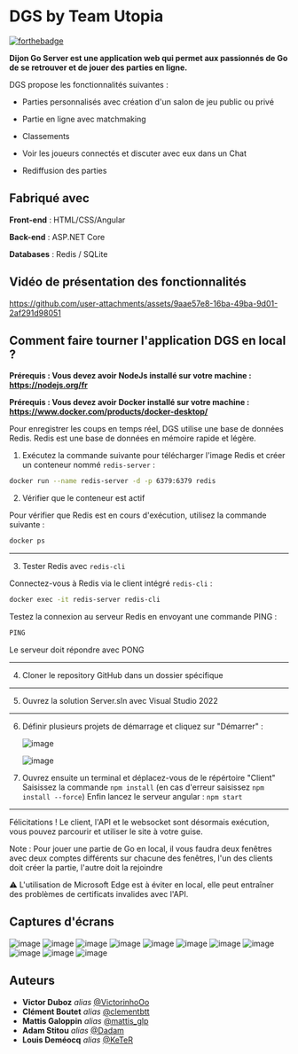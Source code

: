 # DGS by Team Utopia

[![forthebadge](https://forthebadge.com/images/badges/built-with-love.svg)](https://forthebadge.com)

**Dijon Go Server est une application web qui permet aux passionnés de Go de se retrouver et de jouer des parties en ligne.**

DGS propose les fonctionnalités suivantes :

- Parties personnalisés avec création d'un salon de jeu public ou privé
  
- Partie en ligne avec matchmaking
  
- Classements
  
- Voir les joueurs connectés et discuter avec eux dans un Chat
  
- Rediffusion des parties
  

## Fabriqué avec

**Front-end** : HTML/CSS/Angular

**Back-end** : ASP.NET Core 

**Databases** : Redis / SQLite

## Vidéo de présentation des fonctionnalités



https://github.com/user-attachments/assets/9aae57e8-16ba-49ba-9d01-2af291d98051



## Comment faire tourner l'application DGS en local ?  

**Prérequis : Vous devez avoir NodeJs installé sur votre machine : https://nodejs.org/fr**

**Prérequis : Vous devez avoir Docker installé sur votre machine : https://www.docker.com/products/docker-desktop/**

Pour enregistrer les coups en temps réel, DGS utilise une base de données Redis.
Redis est une base de données en mémoire rapide et légère. 

1) Exécutez la commande suivante pour télécharger l'image Redis et créer un conteneur nommé `redis-server` :

```bash
docker run --name redis-server -d -p 6379:6379 redis
```

2) Vérifier que le conteneur est actif

Pour vérifier que Redis est en cours d'exécution, utilisez la commande suivante :

```bash
docker ps
```
---

3) Tester Redis avec `redis-cli`

Connectez-vous à Redis via le client intégré `redis-cli` :

   ```bash
  docker exec -it redis-server redis-cli
  ```
Testez la connexion au serveur Redis en envoyant une commande PING :
```bash
PING
```
Le serveur doit répondre avec PONG

---

4) Cloner le repository GitHub dans un dossier spécifique

---

5) Ouvrez la solution Server.sln avec Visual Studio 2022

---

6) Définir plusieurs projets de démarrage et cliquez sur "Démarrer" :
   
   ![image](https://github.com/user-attachments/assets/5c8b88e1-3c87-4f57-93fa-7702662ec1b0)
 
   ![image](https://github.com/user-attachments/assets/fab6f130-3e8a-4476-ac9b-ed7b3cb2ca88)


7) Ouvrez ensuite un terminal et déplacez-vous de le répértoire "Client"
Saisissez la commande ```npm install``` (en cas d'erreur saisissez ```npm install --force```)
Enfin lancez le serveur angular : ```npm start```

---

Félicitations ! Le client, l'API et le websocket sont désormais exécution, vous pouvez parcourir et utiliser le site à votre guise.


Note : Pour jouer une partie de Go en local, il vous faudra deux fenêtres avec deux comptes différents sur chacune des fenêtres, l'un des clients doit créer la partie, l'autre doit la rejoindre
   
:warning: L'utilisation de Microsoft Edge est à éviter en local, elle peut entraîner des problèmes de certificats invalides avec l'API.

## Captures d'écrans
![image](https://github.com/user-attachments/assets/b4639287-d222-4030-a35d-f165975056b5)
![image](https://github.com/user-attachments/assets/3ead29d9-6572-49e8-a93f-a77cc8169795)
![image](https://github.com/user-attachments/assets/fe2aae9d-d976-413f-8b04-3bd06fb7f8ef)
![image](https://github.com/user-attachments/assets/fc5d85a0-3fd5-49bc-8b88-ccf369394629)
![image](https://github.com/user-attachments/assets/6047a70e-590f-44dd-871a-6227cb616435)
![image](https://github.com/user-attachments/assets/c60a5d72-a1e7-437f-8dd8-5454f4b4e1b6)
![image](https://github.com/user-attachments/assets/94852c35-caa4-4ee9-a681-5cc93d2a8f71)
![image](https://github.com/user-attachments/assets/3aec2aea-4d51-46ab-9a23-4e1dc4698879)
![image](https://github.com/user-attachments/assets/fcef8ff0-6881-43b3-ac9a-26553da992d2)
![image](https://github.com/user-attachments/assets/92fc3ac0-9a4a-4414-945e-fb862d60822c)
![image](https://github.com/user-attachments/assets/4b90274c-7812-4374-9779-33cfbf1362a1)





## Auteurs

* **Victor Duboz** _alias_ [@VictorinhoOo](https://github.com/victorinhoOo)
* **Clément Boutet** _alias_ [@clementbtt](https://github.com/ClementBoutet)
* **Mattis Galoppin** _alias_ [@mattis_glp](https://github.com/MattisGaloppin)
* **Adam Stitou** _alias_ [@Dadam](https://github.com/AdamStitou)
* **Louis Deméocq** _alias_ [@KeTeR](https://github.com/0KeTeR0)
